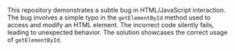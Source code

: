 This repository demonstrates a subtle bug in HTML/JavaScript interaction. The bug involves a simple typo in the `getElementById` method used to access and modify an HTML element. The incorrect code silently fails, leading to unexpected behavior. The solution showcases the correct usage of `getElementById`.